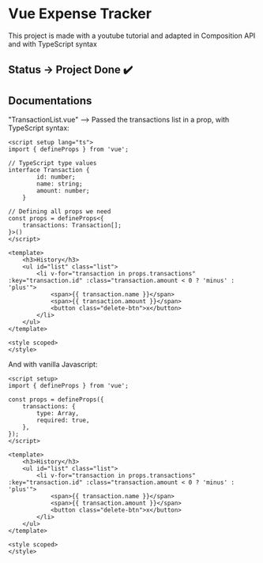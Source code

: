 # Vue Expense Tracker  
This project is made with a youtube tutorial and adapted in Composition API and with TypeScript syntax  

## Status -> Project Done ✔️

## Documentations  

"TransactionList.vue" --> Passed the transactions list in a prop, with TypeScript syntax:  

```
<script setup lang="ts">
import { defineProps } from 'vue';

// TypeScript type values
interface Transaction {
        id: number;
        name: string;
        amount: number;
    }

// Defining all props we need
const props = defineProps<{
    transactions: Transaction[];
}>()
</script>

<template>
    <h3>History</h3>
    <ul id="list" class="list">
        <li v-for="transaction in props.transactions" :key="transaction.id" :class="transaction.amount < 0 ? 'minus' : 'plus'">
            <span>{{ transaction.name }}</span>
            <span>{{ transaction.amount }}</span>
            <button class="delete-btn">x</button>
        </li>
    </ul>
</template>

<style scoped>
</style>
```  

And with vanilla Javascript:  

```
<script setup>
import { defineProps } from 'vue';

const props = defineProps({
    transactions: {
        type: Array,
        required: true,
    },
});
</script>

<template>
    <h3>History</h3>
    <ul id="list" class="list">
        <li v-for="transaction in props.transactions" :key="transaction.id" :class="transaction.amount < 0 ? 'minus' : 'plus'">
            <span>{{ transaction.name }}</span>
            <span>{{ transaction.amount }}</span>
            <button class="delete-btn">x</button>
        </li>
    </ul>
</template>

<style scoped>
</style>
```